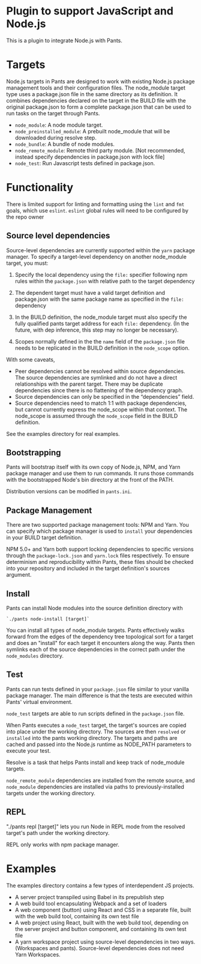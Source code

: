 # Plugin to support JavaScript and Node.js

This is a plugin to integrate Node.js with Pants.

# Targets

Node.js targets in Pants are designed to work with existing Node.js package management tools and
their configuration files. The node_module target type uses a package.json file in the same
directory as its definition. It combines dependencies declared on the target in the BUILD
file with the original package.json to form a complete package.json that can be used to run tasks
on the target through Pants.


* `node_module`: A node module target.
* `node_preinstalled_module`: A prebuilt node_module that will be downloaded during resolve step.
* `node_bundle`: A bundle of node modules.
* `node_remote_module`: Remote third party module. [Not recommended, instead specify dependencies in package.json with lock file]
* `node_test`: Run Javascript tests defined in package.json.

# Functionality

There is limited support for linting and formatting using the `lint` and `fmt` goals, which use `eslint`.
`eslint` global rules will need to be configured by the repo owner

## Source level dependencies

Source-level dependencies are currently supported within the `yarn` package manager. To specify a target-level dependency on
another node_module target, you must:

1. Specify the local dependency using the `file:` specifier following npm rules within the `package.json` with relative path
to the target dependency

2. The dependent target must have a valid target definition and package.json with the same package name as specified in the `file:` dependency

3. In the BUILD definition, the node_module target must also specify the fully qualified pants target address for each `file:` dependency.
(In the future, with dep inference, this step may no longer be necessary).

4. Scopes normally defined in the the `name` field of the `package.json` file needs to be replicated in the BUILD definition in the `node_scope` option.

With some caveats,
* Peer dependencies cannot be resolved within source dependencies. The source dependencies are symlinked and do not have a direct relationships with the parent
target. There may be duplicate dependencies since there is no flattening of the dependency graph.
* Source dependencies can only be specified in the “dependencies” field.
* Source dependencies need to match 1:1 with package dependencies, but cannot currently express the node_scope within that context. The node_scope is assumed through the `node_scope` field in the BUILD definition.

See the examples directory for real examples.

## Bootstrapping

Pants will bootstrap itself with its own copy of Node.js, NPM, and Yarn package manager and use them to run commands.
It runs those commands with the bootstrapped Node's bin directory at the front of the PATH.

Distribution versions can be modified in `pants.ini`.

## Package Management

There are two supported package management tools: NPM and Yarn. You can specify which package manager is used to `install`
your dependencies in your BUILD target definition.

NPM 5.0+ and Yarn both support locking dependencies to specific versions through the `package-lock.json` and `yarn.lock` files respectively.
To ensure determinism and reproducibility within Pants, these files should be checked into your repository and included in the
target definition's sources argument.

## Install

Pants can install Node modules into the source definition directory with

    `./pants node-install [target]`

You can install all types of node_module targets. Pants effectively walks forward from
the edges of the dependency tree topological sort for a target and does an "install"
for each target it encounters along the way. Pants then symlinks each of the source dependencies
in the correct path under the `node_modules` directory.

## Test

Pants can run tests defined in your `package.json` file similar to your vanilla package manager.
The main difference is that the tests are executed within Pants' virtual environment.

`node_test` targets are able to run scripts defined in the `package.json` file.

When Pants executes a `node_test` target, the target's sources are copied into place under the working directory. The
sources are then `resolved` or `installed` into the pants working directory. The targets and paths are cached
and passed into the Node.js runtime as NODE_PATH parameters to execute your test.

Resolve is a task that helps Pants install and keep track of node_module targets.

`node_remote_module` dependencies are installed from the remote source, and `node_module` dependencies are installed via
paths to previously-installed targets under the working directory.


## REPL

"./pants repl [target]" lets you run Node in REPL mode from the resolved target's path under the
working directory.

REPL only works with npm package manager.

# Examples

The examples directory contains a few types of interdependent JS projects.

* A server project transpiled using Babel in its prepublish step
* A web build tool encapsulating Webpack and a set of loaders
* A web component (button) using React and CSS in a separate file, built with the web build tool,
  containing its own test file
* A web project using React, built with the web build tool, depending on the server project and
  button component, and containing its own test file
* A yarn workspace project using source-level dependencies in two ways. (Workspaces and pants).
  Source-level dependencies does not need Yarn Workspaces.
